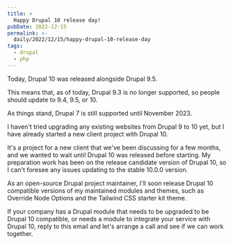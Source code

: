 ```yaml
---
title: >
  Happy Drupal 10 release day!
pubDate: 2022-12-15
permalink: >-
  daily/2022/12/15/happy-drupal-10-release-day
tags:
  - drupal
  - php
---
```


Today, Drupal 10 was released alongside Drupal 9.5.

This means that, as of today, Drupal 9.3 is no longer supported, so people should update to 9.4, 9.5, or 10.

As things stand, Drupal 7 is still supported until November 2023.

I haven't tried upgrading any existing websites from Drupal 9 to 10 yet, but I have already started a new client project with Drupal 10.

It's a project for a new client that we've been discussing for a few months, and we wanted to wait until Drupal 10 was released before starting. My preparation work has been on the release candidate version of Drupal 10, so I can't foresee any issues updating to the stable 10.0.0 version.

As an open-source Drupal project maintainer, I'll soon release Drupal 10 compatible versions of my maintained modules and themes, such as Override Node Options and the Tailwind CSS starter kit theme.

If your company has a Drupal module that needs to be upgraded to be Drupal 10 compatible, or needs a module to integrate your service with Drupal 10, reply to this email and let's arrange a call and see if we can work together.
